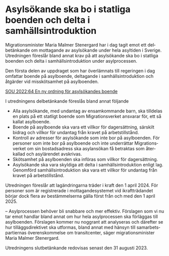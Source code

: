 # Asylsökande ska bo i statliga boenden och delta i samhällsintroduktion

Migrationsminister Maria Malmer Stenergard har i dag tagit emot ett del­betänkande om mot­tagande av asyl­sökande under hela asyl­tiden i Sverige. Utredningen före­slår bland annat krav på att asyl­sökande ska bo i statliga boenden och delta i sam­hälls­intro­duktion under asyl­processen.

Den första delen av uppdraget som har över­lämnats till regeringen i dag omfattar boende på asylboende, del­tagande i sam­hälls­introduktion och åtgärder vid missköt­samhet på asyl­boenden.

[SOU 2022:64 En ny ordning för asylsökandes boende](/rattsliga-dokument/statens-offentliga-utredningar/2022/11/sou-202264/ "SOU 2022:64")

I utredningens delbetänkande föreslås bland annat följande

* Alla asylsökande, med undan­tag av ensam­kommande barn, ska till­delas en plats på ett statligt boende som Migrations­verket ansvarar för, ett så kallat asyl­boende.
* Boende på asyl­boende ska vara ett villkor för dag­ersättning, särskilt bidrag och villkor för undan­tag från kravet på arbets­tillstånd.
* Kontroll av adresser för asyl­sökande som inte bor på asyl­boenden. För personer som inte bor på asyl­boende och inte under­rättar Migrations­verket om sin bostads­adress ska asyl­ansökan få betraktas som åter­kallad och asyl­ärendet avskrivas.
* Skötsamhet på asyl­boenden ska införas som villkor för dag­ersätt­ning.
* Asylsökande ska vara skyldiga att delta i sam­hälls­introduk­tion enligt lag. Genom­förd sam­hälls­introduk­tion ska vara ett villkor för undan­tag från kravet på arbets­tillstånd.

Utredningen föreslår att lag­ändringarna träder i kraft den 1 april 2024. För personer som är regist­rerade i mot­tagande­systemet vid ikraft­trädan­det börjar dock flera av bestäm­melserna gälla först från och med den 1 april 2025.

– Asylprocessen behöver bli snabbare och mer effektiv. Förslagen som vi nu tar emot handlar bland annat om hur hela asyl­pro­cessen ska förläggas till asyl­boenden. Förslagen kommer nu noggrant att analy­seras och därefter se hur tilläggs­direktivet ska utformas, bland annat med hänsyn till samarbets­partiernas överens­kommelse om transit­center, säger migrations­minister Maria Malmer Stenergard.

Utredningens slut­betänkande redovisas senast den 31 augusti 2023.
